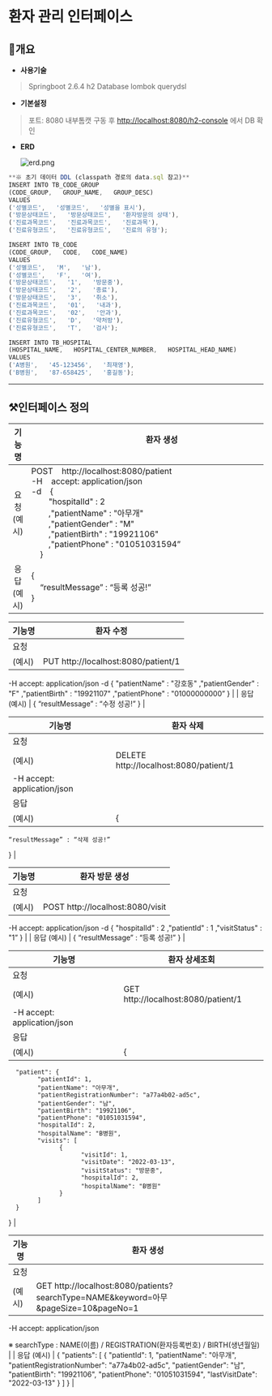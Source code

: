 # 환자 관리 인터페이스

## 📄개요

- **사용기술**

> Springboot 2.6.4
h2 Database
lombok
querydsl
> 

- **기본설정**

> 포트: 8080
내부톰캣 구동 후 [http://localhost:8080/h2-console](http://localhost:8080/h2-console) 에서 DB 확인
> 

- **ERD**
    
    ![erd.png](https://user-images.githubusercontent.com/75962573/158026081-0e699228-31b4-4358-8fe3-1d0e8204d2e0.png)
    

```jsx
**※ 초기 데이터 DDL (classpath 경로의 data.sql 참고)**
INSERT INTO TB_CODE_GROUP
(CODE_GROUP,   GROUP_NAME,   GROUP_DESC)
VALUES
('성별코드',   '성별코드',   '성별을 표시'),
('방문상태코드',   '방문상태코드',   '환자방문의 상태'),
('진료과목코드',   '진료과목코드',   '진료과목'),
('진료유형코드',   '진료유형코드',   '진료의 유형');

INSERT INTO TB_CODE
(CODE_GROUP,   CODE,   CODE_NAME)
VALUES
('성별코드',   'M',   '남'),
('성별코드',   'F',   '여'),
('방문상태코드',   '1',   '방문중'),
('방문상태코드',   '2',   '종료'),
('방문상태코드',   '3',   '취소'),
('진료과목코드',   '01',   '내과'),
('진료과목코드',   '02',   '안과'),
('진료유형코드',   'D',   '약처방'),
('진료유형코드',   'T',   '검사');

INSERT INTO TB_HOSPITAL
(HOSPITAL_NAME,   HOSPITAL_CENTER_NUMBER,   HOSPITAL_HEAD_NAME)
VALUES
('A병원',   '45-123456',   '최재영'),
('B병원',   '87-658425',   '홍길동');
```

---

## ⚒️인터페이스 정의

| 기능명 | 환자 생성 &nbsp;&nbsp;&nbsp;&nbsp;&nbsp;&nbsp;&nbsp;&nbsp;&nbsp;&nbsp;&nbsp;&nbsp;&nbsp;&nbsp;&nbsp;&nbsp;&nbsp;&nbsp;&nbsp;&nbsp;&nbsp;&nbsp;&nbsp;&nbsp;&nbsp;&nbsp;&nbsp;&nbsp;&nbsp;&nbsp;&nbsp;&nbsp;&nbsp;&nbsp;&nbsp;&nbsp;&nbsp;&nbsp;&nbsp;&nbsp;&nbsp;&nbsp;&nbsp;&nbsp;&nbsp;&nbsp;&nbsp;&nbsp;&nbsp;&nbsp;&nbsp;&nbsp;&nbsp;&nbsp;&nbsp;&nbsp;&nbsp;&nbsp;&nbsp;&nbsp;&nbsp;&nbsp;&nbsp;&nbsp;&nbsp;&nbsp;&nbsp;&nbsp;&nbsp;&nbsp;&nbsp;&nbsp;&nbsp;&nbsp;&nbsp;&nbsp;&nbsp;&nbsp;&nbsp;&nbsp;&nbsp;&nbsp;&nbsp;&nbsp;&nbsp;&nbsp;&nbsp;&nbsp;&nbsp;&nbsp;&nbsp;&nbsp;&nbsp;&nbsp;&nbsp;&nbsp;&nbsp;&nbsp;&nbsp;&nbsp;&nbsp;&nbsp;&nbsp;&nbsp;&nbsp;&nbsp;&nbsp;&nbsp;&nbsp;&nbsp;&nbsp;&nbsp;&nbsp;&nbsp;&nbsp;&nbsp;&nbsp;&nbsp;&nbsp;&nbsp;|
| :---: | --- |
| 요청</br>(예시) | POST&nbsp;&nbsp;&nbsp;&nbsp;http://localhost:8080/patient</br>-H&nbsp;&nbsp;&nbsp;&nbsp;accept: application/json</br>-d&nbsp;&nbsp;&nbsp;&nbsp;{</br>&nbsp;&nbsp;&nbsp;&nbsp;&nbsp;&nbsp;&nbsp;&nbsp;"hospitalId" : 2</br>&nbsp;&nbsp;&nbsp;&nbsp;&nbsp;&nbsp;&nbsp;&nbsp;,"patientName" : "아무개"</br>&nbsp;&nbsp;&nbsp;&nbsp;&nbsp;&nbsp;&nbsp;&nbsp;,"patientGender" : "M"</br>&nbsp;&nbsp;&nbsp;&nbsp;&nbsp;&nbsp;&nbsp;&nbsp;,"patientBirth" : "19921106"</br>&nbsp;&nbsp;&nbsp;&nbsp;&nbsp;&nbsp;&nbsp;&nbsp;,"patientPhone" : "01051031594”</br>&nbsp;&nbsp;&nbsp;&nbsp;} |
| 응답</br>(예시) | {</br>&nbsp;&nbsp;&nbsp;&nbsp;“resultMessage” : “등록 성공!”</br>} |

| 기능명 | 환자 수정 |
| --- | --- |
| 요청
(예시) | PUT       http://localhost:8080/patient/1
-H        accept: application/json
-d         {
               "patientName" : "강호동"
               ,"patientGender" : "F"
               ,"patientBirth" : "19921107"
               ,"patientPhone" : "01000000000”
             } |
| 응답
(예시) | {
    “resultMessage” : “수정 성공!”
} |

| 기능명 | 환자 삭제 |
| --- | --- |
| 요청
(예시) | DELETE http://localhost:8080/patient/1
-H        accept: application/json |
| 응답
(예시) | {
    “resultMessage” : “삭제 성공!”
} |

| 기능명 | 환자 방문 생성 |
| --- | --- |
| 요청
(예시) | POST    http://localhost:8080/visit
-H        accept: application/json
-d         {
               "hospitalId" : 2
               ,"patientId" : 1
               ,"visitStatus" : "1”
             } |
| 응답
(예시) | {
    “resultMessage” : “등록 성공!”
} |

| 기능명 | 환자 상세조회 |
| --- | --- |
| 요청
(예시) | GET    http://localhost:8080/patient/1
-H        accept: application/json |
| 응답
(예시) | {
      "patient": {
            "patientId": 1,
            "patientName": "아무개",
            "patientRegistrationNumber": "a77a4b02-ad5c",
            "patientGender": "남",
            "patientBirth": "19921106",
            "patientPhone": "01051031594",
            "hospitalId": 2,
            "hospitalName": "B병원",
            "visits": [
                  {
                        "visitId": 1,
                        "visitDate": "2022-03-13",
                        "visitStatus": "방문중",
                        "hospitalId": 2,
                        "hospitalName": "B병원"
                  }
            ]
      }
} |

| 기능명 | 환자 생성 |
| --- | --- |
| 요청
(예시) | GET       http://localhost:8080/patients?searchType=NAME&keyword=아무&pageSize=10&pageNo=1
-H        accept: application/json

※ searchType : NAME(이름) / REGISTRATION(환자등록번호) / BIRTH(생년월일) |
| 응답
(예시) | {
      "patients": [
            {
                  "patientId": 1,
                  "patientName": "아무개",
                  "patientRegistrationNumber": "a77a4b02-ad5c",
                  "patientGender": "남",
                  "patientBirth": "19921106",
                  "patientPhone": "01051031594",
                  "lastVisitDate": "2022-03-13"
            }
      ]
} |
